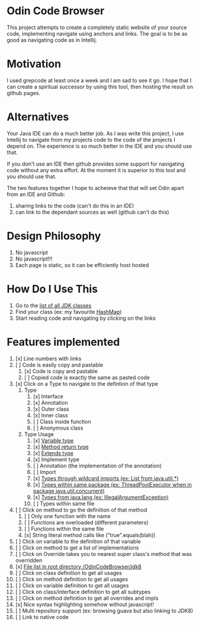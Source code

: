# Odin Code Browser

This project attempts to create a completely static website of your source code,
implementing navigate using anchors and links. The goal is to be as good as
navigating code as in Intellij.

# Motivation
I used grepcode at least once a week and I am sad to see it go.
I hope that I can create a spiritual successor by using this tool, then hosting
the result on github pages.

# Alternatives
Your Java IDE can do a much better job. As I was write this project, I
use Intellij to navigate from my projects code to the code of the projects I
depend on. The experience is so much better in the IDE and you should use that.

If you don't use an IDE then github provides some support for navigating code without any extra effort.
At the moment it is superior to this tool and you should use that.

The two features together I hope to acheieve that that will set Odin apart from an IDE and Github:
1. sharing links to the code (can't do this in an IDE)
2. can link to the dependant sources as well (github can't do this)

# Design Philosophy 
1. No javascript
2. No javascript!!!
3. Each page is static, so it can be efficiently host hosted

# How Do I Use This
1. Go to the [list of all JDK classes](https://josephmate.github.io/OdinCodeBrowser/jdk8/)
2. Find your class (ex: my favourite [HashMap](https://josephmate.github.io/OdinCodeBrowser/jdk8//java/util/HashMap.html))
3. Start reading code and navigating by clicking on the links

# Features implemented
1. [x] Line numbers with links
2. [ ] Code is easily copy and pastable
    1. [x] Code is copy and pastable 
    2. [ ] Copied code is exactly the same as pasted code
3. [x] Click on a Type to navigate to the defintion of that type
    1. Type
        1. [x] Interface
        1. [x] Annotation
        1. [x] Outer class
        2. [x] Inner class
        3. [ ] Class inside function
        4. [ ] Anonymous class
    1. Type Usage
        1. [x] [Variable type](https://josephmate.github.io/OdinCodeBrowser/jdk8/com/oracle/net/Sdp.html#linenum56)
        2. [x] [Method return type](https://josephmate.github.io/OdinCodeBrowser/jdk8/com/oracle/net/Sdp.html#linenum104)
        3. [x] [Extends type](http://josephmate.github.io/OdinCodeBrowser/jdk8/com/oracle/net/Sdp.html#linenum95)
        4. [x] Implement type
        5. [ ] Annotation (the implementation of the annotation)
        6. [ ] Import
        7. [x] [Types through wildcard imports (ex: List from java.util.*)](https://josephmate.github.io/OdinCodeBrowser/jdk8//java/util/concurrent/ScheduledThreadPoolExecutor.html#linenum785)
        8. [x] [Types within same package (ex: ThreadPoolExecutor when in package java.util.concurrent)](https://josephmate.github.io/OdinCodeBrowser/jdk8//java/util/concurrent/ScheduledThreadPoolExecutor.html#linenum122)
        8. [x] [Types from java.lang (ex: IllegalArgumentException)](http://josephmate.github.io/OdinCodeBrowser/jdk8//java/util/HashMap.html#linenum448)
        8. [ ] Types within same file
4. [ ] Click on method to go the definition of that method
    1. [ ] Only one function with the name
    2. [ ] Functions are overloaded (different parameters)
    3. [ ] Functions within the same file
    4. [x] String literal method calls like ("true".equals(blah))
5. [ ] Click on variable to the definition of that variable
6. [ ] Click on method to get a list of implementations
7. [ ] Click on Override takes you to nearest super class's method that was overridden
8. [x] [File list in root directory /OdinCodeBrowser/jdk8](https://josephmate.github.io/OdinCodeBrowser/jdk8/)
9. [ ] Click on class definition to get all usages
9. [ ] Click on method definition to get all usages
9. [ ] Click on variable definition to get all usages
9. [ ] Click on class/interface definition to get all subtypes
9. [ ] Click on method definition to get all overrides and impls
9. [x] Nice syntax highlighting somehow without javascript!
10. [ ] Multi repository support (ex: browsing guava but also linking to JDK8)
10. [ ] Link to native code


